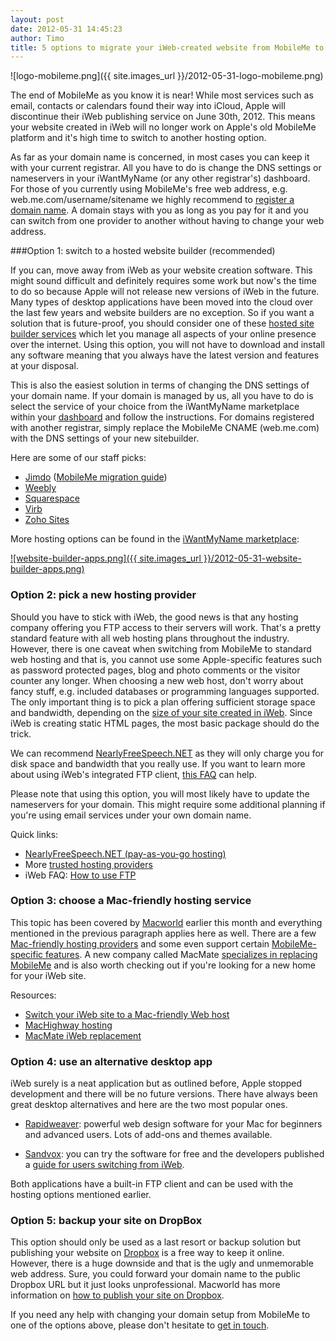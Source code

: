 ```yaml
---
layout: post
date: 2012-05-31 14:45:23
author: Timo
title: 5 options to migrate your iWeb-created website from MobileMe to an alternative hosting provider
---
```


![logo-mobileme.png]({{ site.images_url }}/2012-05-31-logo-mobileme.png)

The end of MobileMe as you know it is near! While most services such as email, contacts or calendars found their way into iCloud, Apple will discontinue their iWeb publishing service on June 30th, 2012. This means your website created in iWeb will no longer work on Apple's old MobileMe platform and it's high time to switch to another hosting option.

As far as your domain name is concerned, in most cases you can keep it with your current registrar. All you have to do is change the DNS settings or nameservers in your iWantMyName (or any other registrar's) dashboard. For those of you currently using MobileMe's free web address, e.g. web.me.com/username/sitename we highly recommend to [register a domain name](https://iwantmyname.com). A domain stays with you as long as you pay for it and you can switch from one provider to another without having to change your web address.

###Option 1: switch to a hosted website builder (recommended)

If you can, move away from iWeb as your website creation software. This might sound difficult and definitely requires some work but now's the time to do so because Apple will not release new versions of iWeb in the future. Many types of desktop applications have been moved into the cloud over the last few years and website builders are no exception. So if you want a solution that is future-proof, you should consider one of these [hosted site builder services](https://iwantmyname.com/services/website-builder/) which let you manage all aspects of your online presence over the internet. Using this option, you will not have to download and install any software meaning that you always have the latest version and features at your disposal.

This is also the easiest solution in terms of changing the DNS settings of your domain name. If your domain is managed by us, all you have to do is select the service of your choice from the iWantMyName marketplace within your [dashboard](https://iwantmyname.com/dashboard/apps) and follow the instructions. For domains registered with another registrar, simply replace the MobileMe CNAME (web.me.com) with the DNS settings of your new sitebuilder.

Here are some of our staff picks:

- [Jimdo](http://jimdo.com) ([MobileMe migration guide](http://www.jimdo.com/wiki/Moving_From_iWeb_to_Jimdo))
- [Weebly](http://weebly.com)
- [Squarespace](http://squarespace.com)
- [Virb](http://virb.com)
- [Zoho Sites](http://zoho.com/sites)

More hosting options can be found in the [iWantMyName marketplace](https://iwantmyname.com/services):

[![website-builder-apps.png]({{ site.images_url }}/2012-05-31-website-builder-apps.png)](https://iwantmyname.com/services)

### Option 2: pick a new hosting provider

Should you have to stick with iWeb, the good news is that any hosting company offering you FTP access to their servers will work. That's a pretty standard feature with all web hosting plans throughout the industry. However, there is one caveat when switching from MobileMe to standard web hosting and that is, you cannot use some Apple-specific features such as password protected pages, blog and photo comments or the visitor counter any longer. When choosing a new web host, don't worry about fancy stuff, e.g. included databases or programming languages supported. The only important thing is to pick a plan offering sufficient storage space and bandwidth, depending on the [size of your site created in iWeb](http://support.apple.com/kb/TA23830?viewlocale=en_US). Since iWeb is creating static HTML pages, the most basic package should do the trick.

We can recommend [NearlyFreeSpeech.NET](http://nearlyfreespeech.net) as they will only charge you for disk space and bandwidth that you really use. If you want to learn more about using iWeb's integrated FTP client, [this FAQ](http://iwebfaq.org/site/iWeb_Folder_FTP.html) can help.

Please note that using this option, you will most likely have to update the nameservers for your domain. This might require some additional planning if you're using email services under your own domain name.

Quick links:

- [NearlyFreeSpeech.NET (pay-as-you-go hosting)](http://nearlyfreespeech.net)
- More [trusted hosting providers](https://iwantmyname.com/features/domains/web-hosting)
- iWeb FAQ: [How to use FTP](http://iwebfaq.org/site/iWeb_Folder_FTP.html)

### Option 3: choose a Mac-friendly hosting service

This topic has been covered by [Macworld](http://www.macworld.com/article/1166270/switch_your_iweb_site_to_a_mac_friendly_web_host.html) earlier this month and everything mentioned in the previous paragraph applies here as well. There are a few [Mac-friendly hosting providers](http://www.machighway.com/mobileme.php) and some even support certain [MobileMe-specific features]( http://www.ragesw.com/blog/2012/05/18/from-mobileme-to-rage-web-hosting-alternative-ways-to-retain-some-mobileme-features/). A new company called MacMate [specializes in replacing MobileMe](http://macmate.me) and is also worth checking out if you're looking for a new home for your iWeb site.

Resources:

- [Switch your iWeb site to a Mac-friendly Web host](http://www.macworld.com/article/1166270/switch_your_iweb_site_to_a_mac_friendly_web_host.html)
- [MacHighway hosting](http://www.machighway.com/mobileme.php)
- [MacMate iWeb replacement](http://macmate.me)

### Option 4: use an alternative desktop app

iWeb surely is a neat application but as outlined before, Apple stopped development and there will be no future versions. There have always been great desktop alternatives and here are the two most popular ones.

- [Rapidweaver](http://www.realmacsoftware.com/rapidweaver/overview/): powerful web design software for your Mac for beginners and advanced users. Lots of add-ons and themes available.

- [Sandvox](http://www.karelia.com/sandvox): you can try the software for free and the developers published a [guide for users switching from iWeb](http://www.karelia.com/sandvox/from-iweb-to-sandvox.html).

Both applications have a built-in FTP client and can be used with the hosting options mentioned earlier.

### Option 5: backup your site on DropBox

This option should only be used as a last resort or backup solution but publishing your website on [Dropbox](http://dropbox.com) is a free way to keep it online. However, there is a huge downside and that is the ugly and unmemorable web address. Sure, you could forward your domain name to the public Dropbox URL but it just looks unprofessional. Macworld has more information on [how to publish your site on Dropbox](http://www.macworld.com/article/1166277/how_to_publish_your_mobileme_iweb_site_on_dropbox.html).

If you need any help with changing your domain setup from MobileMe to one of the options above, please don't hesitate to [get in touch](https://iwantmyname.com/support).
